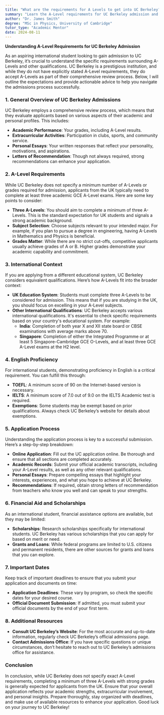 ```yaml
---
title: "What are the requirements for A Levels to get into UC Berkeley?"
summary: "Learn the A-Level requirements for UC Berkeley admission and how they fit into the comprehensive review process for international students."
author: "Dr. James Smith"
degree: "MSc in Physics, University of Cambridge"
tutor_type: "Academic Mentor"
date: 2024-08-11
---
```


**Understanding A-Level Requirements for UC Berkeley Admission**

As an aspiring international student looking to gain admission to UC Berkeley, it’s crucial to understand the specific requirements surrounding A-Levels and other qualifications. UC Berkeley is a prestigious institution, and while they do not have explicitly stated A-Level requirements, they do accept A-Levels as part of their comprehensive review process. Below, I will outline the expectations and provide actionable advice to help you navigate the admissions process successfully.

### 1. General Overview of UC Berkeley Admissions

UC Berkeley employs a comprehensive review process, which means that they evaluate applicants based on various aspects of their academic and personal profiles. This includes:

- **Academic Performance**: Your grades, including A-Level results.
- **Extracurricular Activities**: Participation in clubs, sports, and community service.
- **Personal Essays**: Your written responses that reflect your personality, motivations, and aspirations.
- **Letters of Recommendation**: Though not always required, strong recommendations can enhance your application.

### 2. A-Level Requirements

While UC Berkeley does not specify a minimum number of A-Levels or grades required for admission, applicants from the UK typically need to complete at least three academic GCE A-Level exams. Here are some key points to consider:

- **Three A-Levels**: You should aim to complete a minimum of three A-Levels. This is the standard expectation for UK students and signals a strong academic background.
- **Subject Selection**: Choose subjects relevant to your intended major. For example, if you plan to pursue a degree in engineering, having A-Levels in Mathematics and Physics is beneficial. 
- **Grades Matter**: While there are no strict cut-offs, competitive applicants usually achieve grades of A or B. Higher grades demonstrate your academic capability and commitment.

### 3. International Context

If you are applying from a different educational system, UC Berkeley considers equivalent qualifications. Here’s how A-Levels fit into the broader context:

- **UK Education System**: Students must complete three A-Levels to be considered for admission. This means that if you are studying in the UK, you should focus on excelling in your A-Level subjects.
- **Other International Qualifications**: UC Berkeley accepts various international qualifications. It's essential to check specific requirements based on your country's educational system. For example:
  - **India**: Completion of both year X and XII state board or CBSE examinations with average marks above 70.
  - **Singapore**: Completion of either the Integrated Programme or at least 5 Singapore-Cambridge GCE O-Levels, and at least three GCE A-Level exams at the H2 level.

### 4. English Proficiency

For international students, demonstrating proficiency in English is a critical requirement. You can fulfill this through:

- **TOEFL**: A minimum score of 90 on the Internet-based version is necessary.
- **IELTS**: A minimum score of 7.0 out of 9.0 on the IELTS Academic test is required.
- **Exemptions**: Some students may be exempt based on prior qualifications. Always check UC Berkeley’s website for details about exemptions.

### 5. Application Process

Understanding the application process is key to a successful submission. Here’s a step-by-step breakdown:

- **Online Application**: Fill out the UC application online. Be thorough and ensure that all sections are completed accurately.
- **Academic Records**: Submit your official academic transcripts, including your A-Level results, as well as any other relevant qualifications.
- **Personal Essays**: Prepare compelling essays that highlight your interests, experiences, and what you hope to achieve at UC Berkeley.
- **Recommendations**: If required, obtain strong letters of recommendation from teachers who know you well and can speak to your strengths.

### 6. Financial Aid and Scholarships

As an international student, financial assistance options are available, but they may be limited:

- **Scholarships**: Research scholarships specifically for international students. UC Berkeley has various scholarships that you can apply for based on merit or need.
- **Grants and Loans**: While federal programs are limited to U.S. citizens and permanent residents, there are other sources for grants and loans that you can explore.

### 7. Important Dates

Keep track of important deadlines to ensure that you submit your application and documents on time:

- **Application Deadlines**: These vary by program, so check the specific dates for your desired course.
- **Official Document Submission**: If admitted, you must submit your official documents by the end of your first term.

### 8. Additional Resources

- **Consult UC Berkeley’s Website**: For the most accurate and up-to-date information, regularly check UC Berkeley’s official admissions page.
- **Contact Admissions Office**: If you have specific questions or unique circumstances, don’t hesitate to reach out to UC Berkeley’s admissions office for assistance.

### Conclusion

In conclusion, while UC Berkeley does not specify exact A-Level requirements, completing a minimum of three A-Levels with strong grades is generally expected for applicants from the UK. Ensure that your overall application reflects your academic strengths, extracurricular involvement, and personal insights. Prepare thoroughly, stay organized with deadlines, and make use of available resources to enhance your application. Good luck on your journey to UC Berkeley!
    